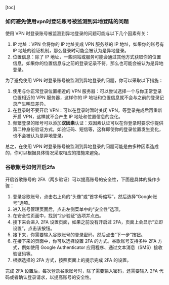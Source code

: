 [toc]

### 如何避免使用vpn时登陆账号被监测到异地登陆的问题

使用 VPN 时登录账号被监测到异地登录的问题可能与以下几个因素有关：

1. IP 地址：VPN 会将你的 IP 地址变成 VPN 服务器的 IP 地址，如果你的账号有 IP 地址的验证机制，那么登录时可能会被认为是异地登录。
2. 位置信息：除了 IP 地址，一些网站或服务可能会通过其他方式获取你的位置信息，如果你的位置信息与之前的登录记录不符，那么也可能会被认为是异地登录。

为了避免使用 VPN 时登录账号被监测到异地登录的问题，你可以采取以下措施：

1. 使用与你正常登录位置相近的 VPN 服务器：可以尝试选择一个与你正常登录位置相近的 VPN 服务器，这样你的 IP 地址和位置信息就不会与之前的登录记录产生明显差异。
2. 在登录时不要开启 VPN：可以在登录时暂时关闭 VPN，等登录完成后再重新开启 VPN，这样就不会产生 IP 地址和位置信息的变化。
3. 频繁登录的账号可以添加**双因素**认证：双因素认证可以在你登录时要求你提供第二种身份验证方式，如验证码、短信等，这样即使你的登录位置发生变化，也不会被认为是异地登录。

总之，在使用 VPN 时登录账号被监测到异地登录的问题可能是由多种因素造成的，你可以根据具体情况采取相应的措施来避免。



### 谷歌账号如何开启2fa

开启谷歌账号的 2FA（两步验证）可以提高账号的安全性，下面是具体的操作步骤：

1. 登录谷歌账号，点击右上角的“头像”或“首字母缩写”，然后选择“Google账号”选项。
2. 进入账号管理页面后，点击左侧菜单中的“安全性”选项。
3. 在安全性页面中，找到“2步验证”选项并点击。
4. 接下来会进入 2FA 设置页面，如果之前没有开启过 2FA，页面上会显示“立即设置”，点击该按钮。
5. 接下来，你需要输入谷歌账号的登录密码，然后点击“下一步”按钮。
6. 在接下来的页面中，你可以选择设置 2FA 的方式。谷歌账号支持多种 2FA 方式，例如使用 Google Authenticator 应用程序、通过文本消息（SMS）接收验证码等。
7. 根据选择的 2FA 方式，按照页面上的提示完成 2FA 的设置。

完成 2FA 设置后，每次登录谷歌账号时，除了需要输入密码，还需要输入 2FA 代码或者确认登录请求，以提高账号的安全性。